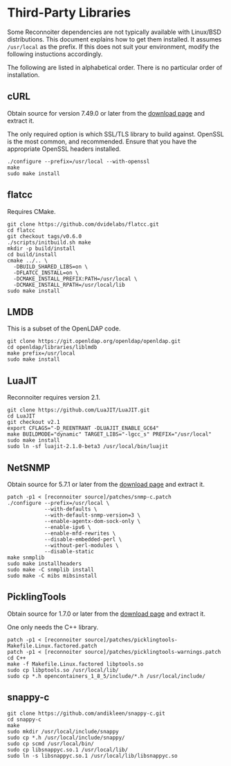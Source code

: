 # Third-Party Libraries

Some Reconnoiter dependencies are not typically available with Linux/BSD
distributions. This document explains how to get them installed. It assumes
`/usr/local` as the prefix. If this does not suit your environment, modify the
following instuctions accordingly.

The following are listed in alphabetical order. There is no particular order of
installation.

## cURL

Obtain source for version 7.49.0 or later from the [download
page](https://curl.se/download.html) and extract it.

The only required option is which SSL/TLS library to build against. OpenSSL is
the most common, and recommended. Ensure that you have the appropriate OpenSSL
headers installed.

```
./configure --prefix=/usr/local --with-openssl
make
sudo make install
```


## flatcc

Requires CMake.

```
git clone https://github.com/dvidelabs/flatcc.git
cd flatcc
git checkout tags/v0.6.0
./scripts/initbuild.sh make
mkdir -p build/install
cd build/install
cmake ../.. \
  -DBUILD_SHARED_LIBS=on \
  -DFLATCC_INSTALL=on \
  -DCMAKE_INSTALL_PREFIX:PATH=/usr/local \
  -DCMAKE_INSTALL_RPATH=/usr/local/lib
sudo make install
```


## LMDB

This is a subset of the OpenLDAP code.

```
git clone https://git.openldap.org/openldap/openldap.git
cd openldap/libraries/liblmdb
make prefix=/usr/local
sudo make install
```


## LuaJIT

Reconnoiter requires version 2.1.

```
git clone https://github.com/LuaJIT/LuaJIT.git
cd LuaJIT
git checkout v2.1
export CFLAGS="-D_REENTRANT -DLUAJIT_ENABLE_GC64"
make BUILDMODE="dynamic" TARGET_LIBS="-lgcc_s" PREFIX="/usr/local"
sudo make install
sudo ln -sf luajit-2.1.0-beta3 /usr/local/bin/luajit
```


## NetSNMP

Obtain source for 5.7.1 or later from the [download
page](http://www.net-snmp.org/download.html) and extract it.

```
patch -p1 < [reconnoiter source]/patches/snmp-c.patch
./configure --prefix=/usr/local \
            --with-defaults \
            --with-default-snmp-version=3 \
            --enable-agentx-dom-sock-only \
            --enable-ipv6 \
            --enable-mfd-rewrites \
            --disable-embedded-perl \
            --without-perl-modules \
            --disable-static
make snmplib
sudo make installheaders
sudo make -C snmplib install
sudo make -C mibs mibsinstall
```


## PicklingTools

Obtain source for 1.7.0 or later from the [download
page](http://www.picklingtools.com/downloads) and extract it.

One only needs the C++ library.

```
patch -p1 < [reconnoiter source]/patches/picklingtools-Makefile.Linux.factored.patch
patch -p1 < [reconnoiter source]/patches/picklingtools-warnings.patch
cd C++
make -f Makefile.Linux.factored libptools.so
sudo cp libptools.so /usr/local/lib/
sudo cp *.h opencontainers_1_8_5/include/*.h /usr/local/include/
```


## snappy-c

```
git clone https://github.com/andikleen/snappy-c.git
cd snappy-c
make
sudo mkdir /usr/local/include/snappy
sudo cp *.h /usr/local/include/snappy/
sudo cp scmd /usr/local/bin/
sudo cp libsnappyc.so.1 /usr/local/lib/
sudo ln -s libsnappyc.so.1 /usr/local/lib/libsnappyc.so
```
